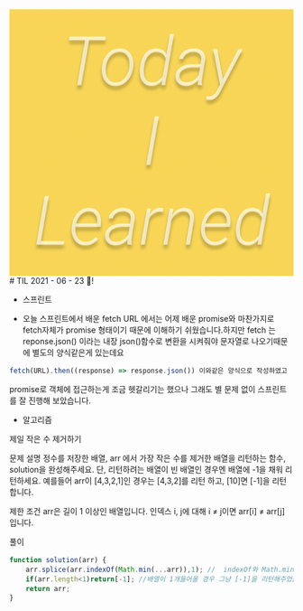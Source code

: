 <img src="TILimage.png" align="center" />
# TIL 2021 - 06 - 23 📖! 

* 스프린트
- 오늘 스프린트에서 배운 fetch URL 에서는 어제 배운 promise와 마찬가지로 fetch자체가 promise 형태이기 때문에 이해하기 쉬웠습니다.하지만 fetch 는 reponse.json() 이라는 내장 json()함수로 변환을 시켜줘야 문자열로 나오기때문에 별도의 양식같은게 있는데요


```js
fetch(URL).then((response) => response.json()) 이와같은 양식으로 작성하였고 
```

promise로 객체에 접근하는게 조금 헷갈리기는 했으나 그래도 별 문제 없이 스프린트를 잘 진행해 보았습니다.

* 알고리즘 

제일 작은 수 제거하기

문제 설명
정수를 저장한 배열, arr 에서 가장 작은 수를 제거한 배열을 리턴하는 함수, solution을 완성해주세요. 단, 리턴하려는 배열이 빈 배열인 경우엔 배열에 -1을 채워 리턴하세요. 예를들어 arr이 [4,3,2,1]인 경우는 [4,3,2]를 리턴 하고, [10]면 [-1]을 리턴 합니다.

제한 조건
arr은 길이 1 이상인 배열입니다.
인덱스 i, j에 대해 i ≠ j이면 arr[i] ≠ arr[j] 입니다.

풀이 
```js
function solution(arr) {
    arr.splice(arr.indexOf(Math.min(...arr)),1); //  indexOf와 Math.min메서드로 ...arr로 들어온 배열에 가장 작은 값을 찾아서 splice로 제거해주고  
    if(arr.length<1)return[-1]; //배열이 1개들어올 경우 그냥 [-1]을 리턴해주었습니다
    return arr;
}
```
